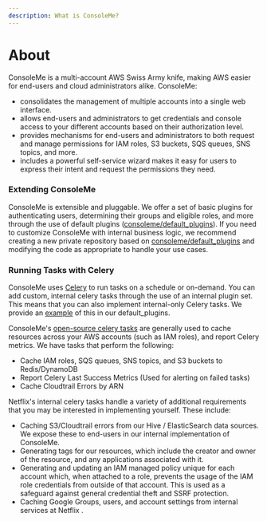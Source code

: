 ```yaml
---
description: What is ConsoleMe?
---
```


# About

ConsoleMe is a multi-account AWS Swiss Army knife, making AWS easier for end-users and cloud administrators alike. ConsoleMe:

* consolidates the management of multiple accounts into a single web interface.
* allows end-users and administrators to get credentials and console access to your different accounts based on their authorization level.
* provides mechanisms for end-users and administrators to both request and manage permissions for IAM roles, S3 buckets, SQS queues, SNS topics, and more.
* includes a powerful self-service wizard makes it easy for users to express their intent and request the permissions they need.

### Extending ConsoleMe

ConsoleMe is extensible and pluggable. We offer a set of basic plugins for authenticating users, determining their groups and eligible roles, and more through the use of default plugins \([consoleme/default\_plugins](https://github.com/Netflix/consoleme/tree/master/default_plugins)\). If you need to customize ConsoleMe with internal business logic, we recommend creating a new private repository based on  [consoleme/default\_plugins](https://github.com/Netflix/consoleme/tree/master/default_plugins)  and modifying the code as appropriate to handle your use cases.

### Running Tasks with Celery

ConsoleMe uses [Celery](https://github.com/celery/celery/) to run tasks on a schedule or on-demand. You can add custom, internal celery tasks through the use of an internal plugin set.  This means that you can also implement internal-only Celery tasks. We provide an [example](https://github.com/Netflix/consoleme/blob/master/default_plugins/consoleme_default_plugins/plugins/celery_tasks/celery_tasks.py#L56) of this in our default\_plugins.

ConsoleMe's [open-source celery tasks](https://github.com/Netflix/consoleme/blob/master/consoleme/celery/celery_tasks.py#L1503) are generally used to cache resources across your AWS accounts \(such as IAM roles\), and report Celery metrics. We have tasks that perform the following:

* Cache IAM roles, SQS queues, SNS topics, and S3 buckets to Redis/DynamoDB
* Report Celery Last Success Metrics \(Used for alerting on failed tasks\)
* Cache Cloudtrail Errors by ARN 

Netflix's internal celery tasks handle a variety of additional requirements that you may be interested in implementing yourself. These include:

* Caching S3/Cloudtrail errors from our Hive / ElasticSearch data sources. We expose these to end-users in our internal implementation of ConsoleMe.
* Generating tags for our resources, which include the creator and owner of the resource, and any  applications associated with it.
* Generating and updating an IAM managed policy unique for each account which, when attached to a role, prevents the usage of the IAM role credentials from outside of that account. This is used as a safeguard against general credential theft and SSRF protection.
* Caching Google Groups, users, and account settings from internal services at Netflix .

